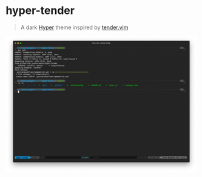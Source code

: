 # hyper-tender

> A dark [Hyper](http://hyper.is/) theme inspired by [tender.vim](https://github.com/jacoborus/tender.vim)

![](screenshot.png)

